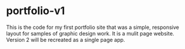 # portfolio-v1
This is the code for my first portfolio site that was a simple, responsive layout for samples of graphic design work.
It is a mulit page website.
Version 2 will be recreated as a single page app.
